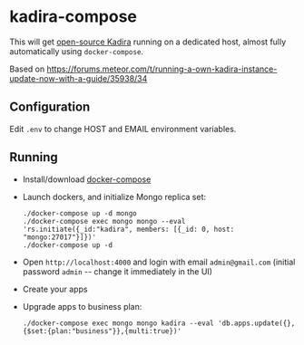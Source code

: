 # kadira-compose

This will get [open-source Kadira](https://github.com/kadira-open/kadira-server)
running on a dedicated host, almost fully automatically using `docker-compose`.

Based on https://forums.meteor.com/t/running-a-own-kadira-instance-update-now-with-a-guide/35938/34

## Configuration

Edit `.env` to change HOST and EMAIL environment variables.

## Running

* Install/download [docker-compose](https://docs.docker.com/compose/install/#install-compose)

* Launch dockers, and initialize Mongo replica set:

  ```
  ./docker-compose up -d mongo
  ./docker-compose exec mongo mongo --eval 'rs.initiate({_id:"kadira", members: [{_id: 0, host: "mongo:27017"}]})'
  ./docker-compose up -d
  ```

* Open `http://localhost:4000` and login with email `admin@gmail.com`
  (initial password `admin` -- change it immediately in the UI)

* Create your apps

* Upgrade apps to business plan:

  ```
  ./docker-compose exec mongo mongo kadira --eval 'db.apps.update({},{$set:{plan:"business"}},{multi:true})'
  ```
